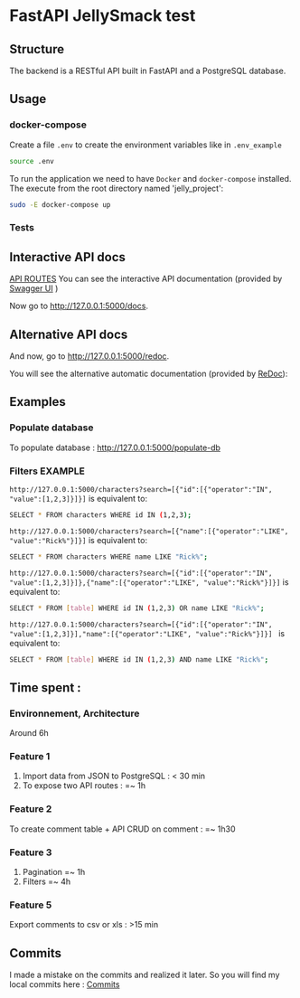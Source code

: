 # FastAPI JellySmack test

## Structure
The backend is a RESTful API built in FastAPI and a PostgreSQL database.

## Usage
### docker-compose
Create a file `.env` to create the environment variables like in `.env_example`

```bash
source .env
```

To run the application we need to have `Docker` and `docker-compose` installed. 
The execute from the root directory named 'jelly_project':
```bash
sudo -E docker-compose up
```

### Tests


## Interactive API docs
[API ROUTES](images/routes.png "API DOC")
You can see the interactive API documentation (provided by <a href="https://github.com/swagger-api/swagger-ui" class="external-link" target="_blank">Swagger UI</a> )

Now go to <a href="http://127.0.0.1:5000/docs" class="external-link" target="_blank">http://127.0.0.1:5000/docs</a>.

## Alternative API docs
And now, go to <a href="http://127.0.0.1:5000/redoc" class="external-link" target="_blank">http://127.0.0.1:5000/redoc</a>.

You will see the alternative automatic documentation (provided by <a href="https://github.com/Rebilly/ReDoc" class="external-link" target="_blank">ReDoc</a>):

## Examples
### Populate database 
To populate database :
http://127.0.0.1:5000/populate-db

### Filters EXAMPLE

`http://127.0.0.1:5000/characters?search=[{"id":[{"operator":"IN", "value":[1,2,3]}]}]`
is equivalent to:
```bash
SELECT * FROM characters WHERE id IN (1,2,3);
```

`http://127.0.0.1:5000/characters?search=[{"name":[{"operator":"LIKE", "value":"Rick%"}]}]`
is equivalent to:
```bash
SELECT * FROM characters WHERE name LIKE "Rick%";
```

`http://127.0.0.1:5000/characters?search=[{"id":[{"operator":"IN", "value":[1,2,3]}]},{"name":[{"operator":"LIKE", "value":"Rick%"}]}]`
is equivalent to:
```bash
SELECT * FROM [table] WHERE id IN (1,2,3) OR name LIKE "Rick%";
```

`http://127.0.0.1:5000/characters?search=[{"id":[{"operator":"IN", "value":[1,2,3]}],"name":[{"operator":"LIKE", "value":"Rick%"}]}] `
is equivalent to:
```bash
SELECT * FROM [table] WHERE id IN (1,2,3) AND name LIKE "Rick%";
```


## Time spent :
### Environnement, Architecture
Around 6h

### Feature 1 
1. Import data from JSON to PostgreSQL : < 30 min
2. To expose two API routes : =~ 1h

### Feature 2
To create comment table + API CRUD on comment : =~ 1h30

### Feature 3
1. Pagination =~ 1h
2. Filters =~ 4h

### Feature 5 
Export comments to csv or xls : >15 min 

## Commits
I made a mistake on the commits and realized it later. So you will find my local commits here :
[Commits](images/git.png "commit")